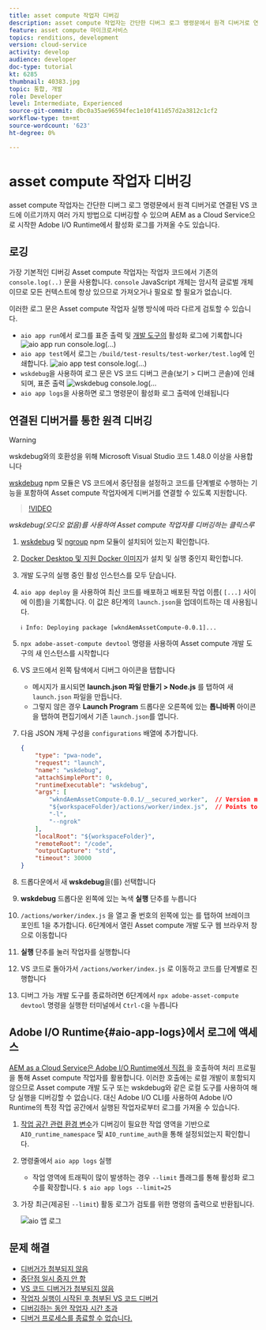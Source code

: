 ```yaml
---
title: asset compute 작업자 디버깅
description: asset compute 작업자는 간단한 디버그 로그 명령문에서 원격 디버거로 연결된 VS 코드에 이르기까지 여러 가지 방법으로 디버깅할 수 있으며 AEM as a Cloud Service으로 시작한 Adobe I/O Runtime에서 활성화 로그를 가져올 수도 있습니다.
feature: asset compute 마이크로서비스
topics: renditions, development
version: cloud-service
activity: develop
audience: developer
doc-type: tutorial
kt: 6285
thumbnail: 40383.jpg
topic: 통합, 개발
role: Developer
level: Intermediate, Experienced
source-git-commit: dbc0a35ae96594fec1e10f411d57d2a3812c1cf2
workflow-type: tm+mt
source-wordcount: '623'
ht-degree: 0%

---
```



# asset compute 작업자 디버깅

asset compute 작업자는 간단한 디버그 로그 명령문에서 원격 디버거로 연결된 VS 코드에 이르기까지 여러 가지 방법으로 디버깅할 수 있으며 AEM as a Cloud Service으로 시작한 Adobe I/O Runtime에서 활성화 로그를 가져올 수도 있습니다.

## 로깅

가장 기본적인 디버깅 Asset compute 작업자는 작업자 코드에서 기존의 `console.log(..)` 문을 사용합니다. `console` JavaScript 개체는 암시적 글로벌 개체이므로 모든 컨텍스트에 항상 있으므로 가져오거나 필요로 할 필요가 없습니다.

이러한 로그 문은 Asset compute 작업자 실행 방식에 따라 다르게 검토할 수 있습니다.

+ `aio app run`에서 로그를 표준 출력 및 [개발 도구의](../develop/development-tool.md) 활성화 로그에 기록합니다
   ![aio app run console.log(...)](./assets/debug/console-log__aio-app-run.png)
+ `aio app test`에서 로그는 `/build/test-results/test-worker/test.log`에 인쇄합니다.
   ![aio app test console.log(...)](./assets/debug/console-log__aio-app-test.png)
+ `wskdebug`을 사용하여 로그 문은 VS 코드 디버그 콘솔(보기 > 디버그 콘솔)에 인쇄되며, 표준 출력
   ![wskdebug console.log(...](./assets/debug/console-log__wskdebug.png)
+ `aio app logs`을 사용하면 로그 명령문이 활성화 로그 출력에 인쇄됩니다

## 연결된 디버거를 통한 원격 디버깅

>[!WARNING]
>
>wskdebug와의 호환성을 위해 Microsoft Visual Studio 코드 1.48.0 이상을 사용합니다

[wskdebug](https://www.npmjs.com/package/@openwhisk/wskdebug) npm 모듈은 VS 코드에서 중단점을 설정하고 코드를 단계별로 수행하는 기능을 포함하여 Asset compute 작업자에게 디버거를 연결할 수 있도록 지원합니다.

>[!VIDEO](https://video.tv.adobe.com/v/40383/?quality=12&learn=on)

_wskdebug(오디오 없음)를 사용하여 Asset compute 작업자를 디버깅하는 클릭스루_

1. [wskdebug](../set-up/development-environment.md#wskdebug) 및 [ngroup](../set-up/development-environment.md#ngork) npm 모듈이 설치되어 있는지 확인합니다.
1. [Docker Desktop 및 지원 Docker 이미지](../set-up/development-environment.md#docker)가 설치 및 실행 중인지 확인합니다.
1. 개발 도구의 실행 중인 활성 인스턴스를 모두 닫습니다.
1. `aio app deploy` 을 사용하여 최신 코드를 배포하고 배포된 작업 이름( `[...]` 사이에 이름)을 기록합니다. 이 값은 8단계의 `launch.json`을 업데이트하는 데 사용됩니다.

   ```
   ℹ Info: Deploying package [wkndAemAssetCompute-0.0.1]...
   ```


1. `npx adobe-asset-compute devtool` 명령을 사용하여 Asset compute 개발 도구의 새 인스턴스를 시작합니다
1. VS 코드에서 왼쪽 탐색에서 디버그 아이콘을 탭합니다
   + 메시지가 표시되면 __launch.json 파일 만들기 > Node.js__ 를 탭하여 새 `launch.json` 파일을 만듭니다.
   + 그렇지 않은 경우 __Launch Program__ 드롭다운 오른쪽에 있는 __톱니바퀴__ 아이콘을 탭하여 편집기에서 기존 `launch.json`를 엽니다.
1. 다음 JSON 개체 구성을 `configurations` 배열에 추가합니다.

   ```json
   {
       "type": "pwa-node",
       "request": "launch",
       "name": "wskdebug",
       "attachSimplePort": 0,
       "runtimeExecutable": "wskdebug",
       "args": [
           "wkndAemAssetCompute-0.0.1/__secured_worker",  // Version must match your Asset Compute worker's version
           "${workspaceFolder}/actions/worker/index.js",  // Points to your worker
           "-l",
           "--ngrok"
       ],
       "localRoot": "${workspaceFolder}",
       "remoteRoot": "/code",
       "outputCapture": "std",
       "timeout": 30000
   }
   ```

1. 드롭다운에서 새 __wskdebug__&#x200B;을(를) 선택합니다
1. __wskdebug__ 드롭다운 왼쪽에 있는 녹색 __실행__ 단추를 누릅니다
1. `/actions/worker/index.js` 을 열고 줄 번호의 왼쪽에 있는 를 탭하여 브레이크 포인트 1을 추가합니다. 6단계에서 열린 Asset compute 개발 도구 웹 브라우저 창으로 이동합니다
1. __실행__ 단추를 눌러 작업자를 실행합니다
1. VS 코드로 돌아가서 `/actions/worker/index.js` 로 이동하고 코드를 단계별로 진행합니다
1. 디버그 가능 개발 도구를 종료하려면 6단계에서 `npx adobe-asset-compute devtool` 명령을 실행한 터미널에서 `Ctrl-C`을 누릅니다

## Adobe I/O Runtime{#aio-app-logs}에서 로그에 액세스

[AEM as a Cloud Service은 Adobe I/O Runtime에서 직접 ](../deploy/processing-profiles.md) 을 호출하여 처리 프로필을 통해 Asset compute 작업자를 활용합니다. 이러한 호출에는 로컬 개발이 포함되지 않으므로 Asset compute 개발 도구 또는 wskdebug와 같은 로컬 도구를 사용하여 해당 실행을 디버깅할 수 없습니다. 대신 Adobe I/O CLI를 사용하여 Adobe I/O Runtime의 특정 작업 공간에서 실행된 작업자로부터 로그를 가져올 수 있습니다.

1. [작업 공간 관련 환경 변수](../deploy/runtime.md)가 디버깅이 필요한 작업 영역을 기반으로 `AIO_runtime_namespace` 및 `AIO_runtime_auth`을 통해 설정되었는지 확인합니다.
1. 명령줄에서 `aio app logs` 실행
   + 작업 영역에 트래픽이 많이 발생하는 경우 `--limit` 플래그를 통해 활성화 로그 수를 확장합니다.
      `$ aio app logs --limit=25`
1. 가장 최근(제공된 `--limit`) 활동 로그가 검토를 위한 명령의 출력으로 반환됩니다.

   ![aio 앱 로그](./assets/debug/aio-app-logs.png)

## 문제 해결

+ [디버거가 첨부되지 않음](../troubleshooting.md#debugger-does-not-attach)
+ [중단점 일시 중지 안 함](../troubleshooting.md#breakpoints-no-pausing)
+ [VS 코드 디버거가 첨부되지 않음](../troubleshooting.md#vs-code-debugger-not-attached)
+ [작업자 실행이 시작된 후 첨부된 VS 코드 디버거](../troubleshooting.md#vs-code-debugger-attached-after-worker-execution-began)
+ [디버깅하는 동안 작업자 시간 초과](../troubleshooting.md#worker-times-out-while-debugging)
+ [디버거 프로세스를 종료할 수 없습니다.](../troubleshooting.md#cannot-terminate-debugger-process)
